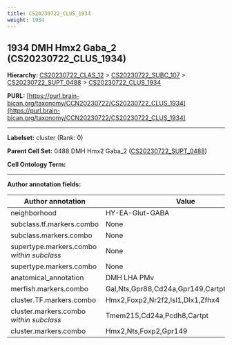 ```yaml
---
title: CS20230722_CLUS_1934
weight: 1934
---
```

## 1934 DMH Hmx2 Gaba_2 (CS20230722_CLUS_1934)
<b>Hierarchy: </b>
[CS20230722_CLAS_12](../CS20230722_CLAS_12) >
[CS20230722_SUBC_107](../CS20230722_SUBC_107) >
[CS20230722_SUPT_0488](../CS20230722_SUPT_0488) >
[CS20230722_CLUS_1934](../CS20230722_CLUS_1934)

**PURL:** [https://purl.brain-bican.org/taxonomy/CCN20230722/CS20230722_CLUS_1934](https://purl.brain-bican.org/taxonomy/CCN20230722/CS20230722_CLUS_1934)

---


**Labelset:** cluster (Rank: 0)

**Parent Cell Set:** 0488 DMH Hmx2 Gaba_2 ([CS20230722_SUPT_0488](../CS20230722_SUPT_0488))



**Cell Ontology Term:** 

[MARKER GENES.]: #


---

[TRANSFERRED ANNOTATIONS.]: #


[AUTHOR ANNOTATION FIELDS.]: #


**Author annotation fields:**

| Author annotation | Value |
|-------------------|-------|
|neighborhood|HY-EA-Glut-GABA|
|subclass.tf.markers.combo|None|
|subclass.markers.combo|None|
|supertype.markers.combo _within subclass_|None|
|supertype.markers.combo|None|
|anatomical_annotation|DMH LHA PMv|
|merfish.markers.combo|Gal,Nts,Gpr88,Cd24a,Gpr149,Cartpt,Tafa2,Glra2|
|cluster.TF.markers.combo|Hmx2,Foxp2,Nr2f2,Isl1,Dlx1,Zfhx4|
|cluster.markers.combo _within subclass_|Tmem215,Cd24a,Pcdh8,Cartpt|
|cluster.markers.combo|Hmx2,Nts,Foxp2,Gpr149|
